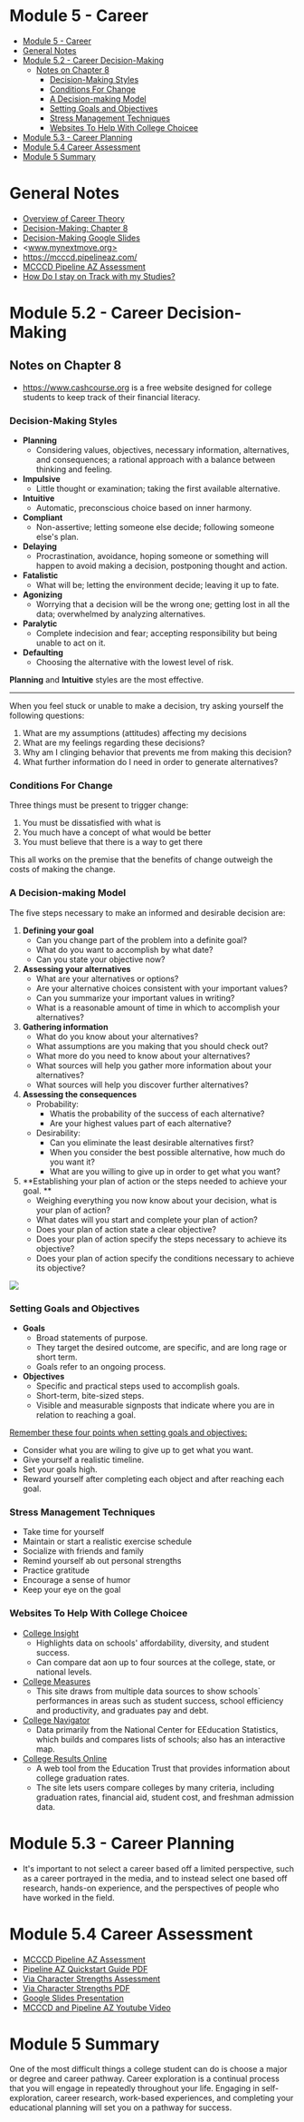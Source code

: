# Module 5 - Career

<!-- TOC -->
* [Module 5 - Career](#module-5---career)
* [General Notes](#general-notes)
* [Module 5.2 - Career Decision-Making](#module-52---career-decision-making)
  * [Notes on Chapter 8](#notes-on-chapter-8)
    * [Decision-Making Styles](#decision-making-styles)
    * [Conditions For Change](#conditions-for-change)
    * [A Decision-making Model](#a-decision-making-model)
    * [Setting Goals and Objectives](#setting-goals-and-objectives)
    * [Stress Management Techniques](#stress-management-techniques)
    * [Websites To Help With College Choicee](#websites-to-help-with-college-choicee)
* [Module 5.3 - Career Planning](#module-53---career-planning)
* [Module 5.4 Career Assessment](#module-54-career-assessment)
* [Module 5 Summary](#module-5-summary)
<!-- TOC -->

# General Notes

- [Overview of Career Theory](assets/overview_of_career_theory.pdf)
- [Decision-Making: Chapter 8](assets/decision-making_chapter_8.pdf)
- [Decision-Making Google Slides](https://docs.google.com/presentation/d/e/2PACX-1vRGvm8g34xl1pXBNifGGgqbP-g0bwBjfN1rJBWWDadMkqY4zPRtdUHGETVzlQBloBWC_alIe-Oqmhl6/embed?start=false&loop=false&delayms=3000)
- <www.mynextmove.org>
- <https://mcccd.pipelineaz.com/>
- [MCCCD Pipeline AZ Assessment](https://mcccd.pipelineaz.com/assessment)
- [How Do I stay on Track with my Studies?](https://www.youtube.com/watch?v=Y_m3SEEh1kc&list=PLVix8d69sPe4PZ5M0YCmgdqIcFmvGuMZ0)

# Module 5.2 - Career Decision-Making

## Notes on Chapter 8

- <https://www.cashcourse.org> is a free website designed for college students
  to keep track of their financial literacy.

### Decision-Making Styles

- **Planning**
    - Considering values, objectives, necessary information, alternatives, and
      consequences; a rational approach with a balance between thinking and
      feeling.
- **Impulsive**
    - Little thought or examination; taking the first available alternative.
- **Intuitive**
    - Automatic, preconscious choice based on inner harmony.
- **Compliant**
    - Non-assertive; letting someone else decide; following someone else's plan.
- **Delaying**
    - Procrastination, avoidance, hoping someone or something will happen to
      avoid making a decision, postponing thought and action.
- **Fatalistic**
    - What will be; letting the environment decide; leaving it up to
      fate.
- **Agonizing**
    - Worrying that a decision will be the wrong one; getting lost in all the
      data; overwhelmed by analyzing alternatives.
- **Paralytic**
    - Complete indecision and fear; accepting responsibility but being unable
      to act on it.
- **Defaulting**
    - Choosing the alternative with the lowest level of risk.

**Planning** and **Intuitive** styles are the most effective.

--- 

When you feel stuck or unable to make a decision, try asking yourself the
following questions:

1. What are my assumptions (attitudes) affecting my decisions
2. What are my feelings regarding these decisions?
3. Why am I clinging behavior that prevents me from making this decision?
4. What further information do I need in order to generate alternatives?

### Conditions For Change

Three things must be present to trigger change:

1. You must be dissatisfied with what is
2. You much have a concept of what would be better
3. You must believe that there is a way to get there

This all works on the premise that the benefits of change outweigh the costs
of making the change.

### A Decision-making Model

The five steps necessary to make an informed and desirable decision are:

1. **Defining your goal**
    - Can you change part of the problem into a definite goal?
    - What do you want to accomplish by what date?
    - Can you state your objective now?
2. **Assessing your alternatives**
    - What are your alternatives or options?
    - Are your alternative choices consistent with your important values?
    - Can you summarize your important values in writing?
    - What is a reasonable amount of time in which to accomplish your
      alternatives?
3. **Gathering information**
    - What do you know about your alternatives?
    - What assumptions are you making that you should check out?
    - What more do you need to know about your alternatives?
    - What sources will help you gather more information about your
      alternatives?
    - What sources will help you discover further alternatives?
4. **Assessing the consequences**
    - Probability:
        - Whatis the probability of the success of each alternative?
        - Are your highest values part of each alternative?
    - Desirability:
        - Can you eliminate the least desirable alternatives first?
        - When you consider the best possible alternative, how much do you want
          it?
        - What are you willing to give up in order to get what you want?
5. **Establishing your plan of action or the steps needed to achieve your goal.
   **
    - Weighing everything you now know about your decision, what is your plan of
      action?
    - What dates will you start and complete your plan of action?
    - Does your plan of action state a clear objective?
    - Does your plan of action specify the steps necessary to achieve its
      objective?
    - Does your plan of action specify the conditions necessary to achieve its
      objective?

![](assets/decision-making_model.png)

### Setting Goals and Objectives

- **Goals**
    - Broad statements of purpose.
    - They target the desired outcome, are specific, and are long rage or short
      term.
    - Goals refer to an ongoing process.
- **Objectives**
    - Specific and practical steps used to accomplish goals.
    - Short-term, bite-sized steps.
    - Visible and measurable signposts that indicate where you are in relation
      to reaching a goal.

<u>Remember these four points when setting goals and objectives:</u>

- Consider what you are wiling to give up to get what you want.
- Give yourself a realistic timeline.
- Set your goals high.
- Reward yourself after completing each object and after reaching each goal.

### Stress Management Techniques

- Take time for yourself
- Maintain or start a realistic exercise schedule
- Socialize with friends and family
- Remind yourself ab out personal strengths
- Practice gratitude
- Encourage a sense of humor
- Keep your eye on the goal

### Websites To Help With College Choicee

- [College Insight](https://college-insight.org/)
    - Highlights data on schools' affordability, diversity, and student success.
    - Can compare dat aon up to four sources at the college, state, or national
      levels.
- [College Measures](https://www.air.org/project/college-measures)
    - This site draws from multiple data sources to show schools` performances
      in areas such as student success, school efficiency and productivity, and
      graduates pay and debt.
- [College Navigator](https://nces.ed.gov/collegenavigator/)
    - Data primarily from the National Center for EEducation Statistics, which
      builds and compares lists of schools; also has an interactive map.
- [College Results Online](https://collegeresults.org/)
    - A web tool from the Education Trust that provides information about
      college graduation rates.
    - The site lets users compare colleges by many criteria, including
      graduation rates, financial aid, student cost, and freshman admission
      data.

# Module 5.3 - Career Planning

- It's important to not select a career based off a limited perspective, such
  as a career portrayed in the media, and to instead select one based off
  research, hands-on experience, and the perspectives of people who have
  worked in the field.

# Module 5.4 Career Assessment

- [MCCCD Pipeline AZ Assessment](https://mcccd.pipelineaz.com/assessment)
- [Pipeline AZ Quickstart Guide PDF](assets/pipline_az_quickstart_guide.pdf)
- [Via Character Strengths Assessment](https://www.viacharacter.org/account/register)
- [Via Character Strengths PDF](assets/via_character_strengths.pdf)
- [Google Slides Presentation](https://docs.google.com/presentation/d/e/2PACX-1vQktif_j5CHex8LNXKrKufeKDGMFtjkjfCEhSmmzWouyI0X90u5HnR-RrRlBuSC7S3cGesM4DNDCT29/embed?start=false&loop=false&delayms=10000)
- [MCCCD and Pipeline AZ Youtube Video](https://www.youtube.com/watch?v=eiRXApox7YA)

# Module 5 Summary

One of the most difficult things a college student can do is choose a major or
degree and career pathway. Career exploration is a continual process that you
will engage in repeatedly throughout your life. Engaging in self-exploration,
career research, work-based experiences, and completing your educational
planning will set you on a pathway for success.